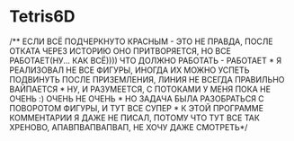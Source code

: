 # Tetris6D

 /** ЕСЛИ ВСЁ ПОДЧЕРКНУТО КРАСНЫМ - ЭТО НЕ ПРАВДА, ПОСЛЕ ОТКАТА ЧЕРЕЗ ИСТОРИЮ ОНО ПРИТВОРЯЕТСЯ, НО ВСЕ РАБОТАЕТ(НУ... КАК ВСЁ)))) ЧТО ДОЛЖНО РАБОТАТЬ - РАБОТАЕТ
     *  Я РЕАЛИЗОВАЛ НЕ ВСЕ ФИГУРЫ, ИНОГДА ИХ МОЖНО УСПЕТЬ ПОДВИНУТЬ ПОСЛЕ ПРИЗЕМЛЕНИЯ, ЛИНИЯ НЕ ВСЕГДА ПРАВИЛЬНО ВАЙПАЕТСЯ
     *  НУ, И РАЗУМЕЕТСЯ, С ПОТОКАМИ У МЕНЯ ПОКА НЕ ОЧЕНЬ :) ОЧЕНЬ НЕ ОЧЕНЬ
     *  НО ЗАДАЧА БЫЛА РАЗОБРАТЬСЯ С ПОВОРОТОМ ФИГУРЫ, И ТУТ ВСЕ СУПЕР
     *  К ЭТОЙ ПРОГРАММЕ КОММЕНТАРИИ Я ДАЖЕ НЕ ПИСАЛ, ПОТОМУ ЧТО ТУТ ВСЕ ТАК ХРЕНОВО, АПАВПВАПВАПВАП, НЕ ХОЧУ ДАЖЕ СМОТРЕТЬ*/
